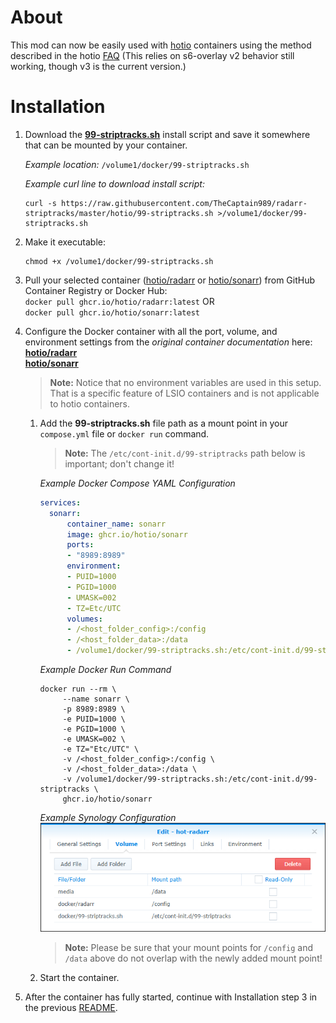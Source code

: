 # About
This mod can now be easily used with [hotio](https://hotio.dev/) containers using the method described in the hotio [FAQ](https://hotio.dev/faq/#:~:text=I%20would%20like%20to%20execute%20my%20own%20scripts%20on%20startup%2C%20how%20would%20I%20do%20this%3F) (This relies on s6-overlay v2 behavior still working, though v3 is the current version.)

# Installation
1. Download the **[99-striptracks.sh](./99-striptracks.sh)** install script and save it somewhere that can be mounted by your container.  

    *Example location:*  `/volume1/docker/99-striptracks.sh`  

    *Example curl line to download install script:*  

    ```shell
    curl -s https://raw.githubusercontent.com/TheCaptain989/radarr-striptracks/master/hotio/99-striptracks.sh >/volume1/docker/99-striptracks.sh
    ```

2. Make it executable:

    ```shell
    chmod +x /volume1/docker/99-striptracks.sh
    ```

3. Pull your selected container ([hotio/radarr](https://github.com/orgs/hotio/packages/container/package/radarr "hotio's Radarr container") or [hotio/sonarr](https://github.com/orgs/hotio/packages/container/package/sonarr "hotio.io's Sonarr container")) from GitHub Container Registry or Docker Hub:  
  `docker pull ghcr.io/hotio/radarr:latest`   OR  
  `docker pull ghcr.io/hotio/sonarr:latest`  

4. Configure the Docker container with all the port, volume, and environment settings from the *original container documentation* here:  
   **[hotio/radarr](https://hotio.dev/containers/radarr/ "Radarr Docker container")**  
   **[hotio/sonarr](https://hotio.dev/containers/sonarr/ "Sonarr Docker container")**

   >**Note:** Notice that no environment variables are used in this setup.  That is a specific feature of LSIO containers and is not applicable to hotio containers.  

   1. Add the **99-striptracks.sh** file path as a mount point in your `compose.yml` file or `docker run` command.
      >**Note:** The `/etc/cont-init.d/99-striptracks` path below is important; don't change it!  

      *Example Docker Compose YAML Configuration*  

      ```yaml
      services:
        sonarr:
            container_name: sonarr
            image: ghcr.io/hotio/sonarr
            ports:
            - "8989:8989"
            environment:
            - PUID=1000
            - PGID=1000
            - UMASK=002
            - TZ=Etc/UTC
            volumes:
            - /<host_folder_config>:/config
            - /<host_folder_data>:/data
            - /volume1/docker/99-striptracks.sh:/etc/cont-init.d/99-striptracks
      ```  

      *Example Docker Run Command*

       ```shell
       docker run --rm \
            --name sonarr \
            -p 8989:8989 \
            -e PUID=1000 \
            -e PGID=1000 \
            -e UMASK=002 \
            -e TZ="Etc/UTC" \
            -v /<host_folder_config>:/config \
            -v /<host_folder_data>:/data \
            -v /volume1/docker/99-striptracks.sh:/etc/cont-init.d/99-striptracks \
            ghcr.io/hotio/sonarr
       ```  

      *Example Synology Configuration*  
      ![striptracks](.assets/hotio-striptracks-synology.png "Synology container settings")

      >**Note:** Please be sure that your mount points for `/config` and `/data` above do not overlap with the newly added mount point!

   2. Start the container.

5. After the container has fully started, continue with Installation step 3 in the previous [README](../README.md#installation).
